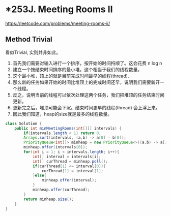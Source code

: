 # *253J. Meeting Rooms II
https://leetcode.com/problems/meeting-rooms-ii/

## Method Trivial
看似Trivial, 实则并非如此。
1. 首先我们需要对输入进行一个排序，按开始的时间捋顺了。这会花费 n log n
2. 建立一个按结束时间排序的最小堆。这个相当于我们的线程数量。
3. 这个最小堆，顶上的就是目前完成时间最早的线程(thread).
4. 那么新的任务如果开始的时间比堆顶上的完成时间还早，说明我们需要新开一个线程。
5. 反之，说明当前的线程可以依次处理这两个任务，我们把堆顶的任务结束时间更新。
6. 更新完之后，堆顶可能会下沉。结束时间更早的线程(thread) 会上浮上来。
7. 因此我们知道，heap的size就是最多的线程数量。

```java
class Solution {
    public int minMeetingRooms(int[][] intervals) {
        if(intervals.length < 1) return 0;
        Arrays.sort(intervals, (a,b) -> a[0] - b[0]);
        PriorityQueue<int[]> minheap = new PriorityQueue<>((a,b) -> a[1] - b[1] );
        minheap.offer(intervals[0]);
        for(int i = 1; i < intervals.length; i++){
            int[] interval = intervals[i];
            int[] curThread = minheap.poll();
            if(curThread[1] <= interval[0]){
                curThread[1] = interval[1];
            }else{
                minheap.offer(interval);
            }
            minheap.offer(curThread);
        }
        return minheap.size();
    }
}
```